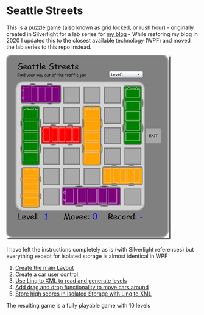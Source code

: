 # Seattle Streets

This is a puzzle game (also known as grid locked, or rush hour) - originally created in Silverlight for a lab series for [my blog](https://www.tessferrandez.com) - While restoring my blog in 2020 I updated this to the closest available technology (WPF) and moved the lab series to this repo instead.

![Seattle Streets](docs/assets/seattlestreets.png)

I have left the instructions completely as is (with Silverlight references) but everything except for isolated storage is almost identical in WPF

1. [Create the main Layout](docs/lab1-create-main-layout.md)
2. [Create a car user control](docs/lab2-create-a-car-user-control.md)
3. [Use Linq to XML to read and generate levels](docs/lab3-use-linq-to-xml-to-read-and-generate-levels.md)
4. [Add drag and drop functionality to move cars around](docs/lab4-add-drag-and-drop-functionality-to-move-cars-around.md)
5. [Store high scores in Isolated Storage with Linq to XML](docs/lab5-store-highscores-in-isolated-storage.md)

The resulting game is a fully playable game with 10 levels

